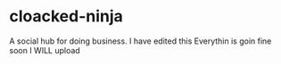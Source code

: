 cloacked-ninja
==============

A social hub for doing business. I have edited this Everythin is goin fine soon I WILL upload
